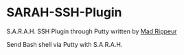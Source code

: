 SARAH-SSH-Plugin
================

S.A.R.A.H. SSH Plugin through Putty written by <a href="https://plus.google.com/u/0/103479906704369249136/posts/iGRAYe5RMS6">Mad Rippeur</a>

Send Bash shell via Putty with S.A.R.A.H.

